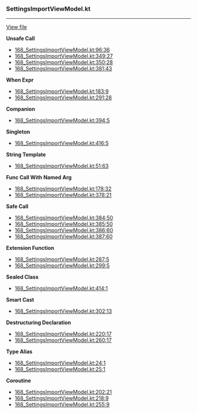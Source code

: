 ### SettingsImportViewModel.kt
---
[View file](../../precision_analyzed/168_SettingsImportViewModel.kt)

**Unsafe Call**

 - [168_SettingsImportViewModel.kt:96:36](../../precision_analyzed/168_SettingsImportViewModel.kt#L96)
 - [168_SettingsImportViewModel.kt:349:27](../../precision_analyzed/168_SettingsImportViewModel.kt#L349)
 - [168_SettingsImportViewModel.kt:350:28](../../precision_analyzed/168_SettingsImportViewModel.kt#L350)
 - [168_SettingsImportViewModel.kt:381:43](../../precision_analyzed/168_SettingsImportViewModel.kt#L381)

**When Expr**

 - [168_SettingsImportViewModel.kt:183:9](../../precision_analyzed/168_SettingsImportViewModel.kt#L183)
 - [168_SettingsImportViewModel.kt:291:28](../../precision_analyzed/168_SettingsImportViewModel.kt#L291)

**Companion**

 - [168_SettingsImportViewModel.kt:394:5](../../precision_analyzed/168_SettingsImportViewModel.kt#L394)

**Singleton**

 - [168_SettingsImportViewModel.kt:416:5](../../precision_analyzed/168_SettingsImportViewModel.kt#L416)

**String Template**

 - [168_SettingsImportViewModel.kt:51:63](../../precision_analyzed/168_SettingsImportViewModel.kt#L51)

**Func Call With Named Arg**

 - [168_SettingsImportViewModel.kt:178:32](../../precision_analyzed/168_SettingsImportViewModel.kt#L178)
 - [168_SettingsImportViewModel.kt:378:21](../../precision_analyzed/168_SettingsImportViewModel.kt#L378)

**Safe Call**

 - [168_SettingsImportViewModel.kt:384:50](../../precision_analyzed/168_SettingsImportViewModel.kt#L384)
 - [168_SettingsImportViewModel.kt:385:50](../../precision_analyzed/168_SettingsImportViewModel.kt#L385)
 - [168_SettingsImportViewModel.kt:386:60](../../precision_analyzed/168_SettingsImportViewModel.kt#L386)
 - [168_SettingsImportViewModel.kt:387:60](../../precision_analyzed/168_SettingsImportViewModel.kt#L387)

**Extension Function**

 - [168_SettingsImportViewModel.kt:287:5](../../precision_analyzed/168_SettingsImportViewModel.kt#L287)
 - [168_SettingsImportViewModel.kt:299:5](../../precision_analyzed/168_SettingsImportViewModel.kt#L299)

**Sealed Class**

 - [168_SettingsImportViewModel.kt:414:1](../../precision_analyzed/168_SettingsImportViewModel.kt#L414)

**Smart Cast**

 - [168_SettingsImportViewModel.kt:302:13](../../precision_analyzed/168_SettingsImportViewModel.kt#L302)

**Destructuring Declaration**

 - [168_SettingsImportViewModel.kt:220:17](../../precision_analyzed/168_SettingsImportViewModel.kt#L220)
 - [168_SettingsImportViewModel.kt:260:17](../../precision_analyzed/168_SettingsImportViewModel.kt#L260)

**Type Alias**

 - [168_SettingsImportViewModel.kt:24:1](../../precision_analyzed/168_SettingsImportViewModel.kt#L24)
 - [168_SettingsImportViewModel.kt:25:1](../../precision_analyzed/168_SettingsImportViewModel.kt#L25)

**Coroutine**

 - [168_SettingsImportViewModel.kt:202:21](../../precision_analyzed/168_SettingsImportViewModel.kt#L202)
 - [168_SettingsImportViewModel.kt:218:9](../../precision_analyzed/168_SettingsImportViewModel.kt#L218)
 - [168_SettingsImportViewModel.kt:255:9](../../precision_analyzed/168_SettingsImportViewModel.kt#L255)
